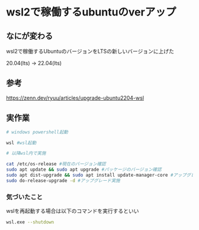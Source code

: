 # wsl2で稼働するubuntuのverアップ

## なにが変わる

wsl2で稼働するUbuntuのバージョンをLTSの新しいバージョンに上げた

20.04(lts) → 22.04(lts)

## 参考

https://zenn.dev/ryuu/articles/upgrade-ubuntu2204-wsl

## 実作業

```bash
# windows powershell起動

wsl #wsl起動

# 以降wsl内で実施

cat /etc/os-release #現在のバージョン確認
sudo apt update && sudo apt upgrade #パッケージのバージョン確認
sudo apt dist-upgrade && sudo apt install update-manager-core #アップグレード準備
sudo do-release-upgrade -d #アップグレード実施
```

### 気づいたこと

wslを再起動する場合は以下のコマンドを実行するといい

```bash
wsl.exe --shutdown
```
